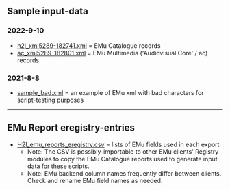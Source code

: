 ## Sample input-data

### 2022-9-10
- [h2i_xml5289-182741.xml](2022-9-10/h2i_xml5289-182741.xml) = EMu Catalogue records
- [ac_xml5289-182801.xml](2022-9-10/ac_xml5289-182801.xml) = EMu Multimedia ('Audiovisual Core' / ac) records

### 2021-8-8
- [sample_bad.xml](2021-8-8/sample_bad.xml) = an example of EMu xml with bad characters for script-testing purposes

---
## EMu Report eregistry-entries
- [H2I_emu_reports_eregistry.csv](H2I_emu_reports_eregistry.csv) = lists of EMu fields used in each export
  - Note: The CSV is possibly-importable to other EMu clients' Registry modules to copy the EMu Catalogue reports used to generate input data for these scripts.
  - Note: EMu backend column names frequently differ between clients. Check and rename EMu field names as needed.
